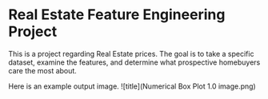 # Real Estate Feature Engineering Project

This is a project regarding Real Estate prices. The goal is to take a specific dataset, examine the features, and determine what prospective homebuyers care the most about.

Here is an example output image.
![title](Numerical Box Plot 1.0 image.png)